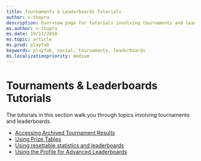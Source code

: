 ```yaml
---
title: Tournaments & Leaderboards Tutorials
author: v-thopra
description: Overview page for tutorials involving tournaments and leaderboards.
ms.author: v-thopra
ms.date: 19/11/2018
ms.topic: article
ms.prod: playfab
keywords: playfab, social, tournaments, leaderboards
ms.localizationpriority: medium
---
```


# Tournaments &amp; Leaderboards Tutorials

The tutorials in this section walk you through topics involving tournaments and leaderboards.

- [Accessing Archived Tournament Results](accessing-archived-tournament-results.md)
- [Using Prize Tables](using-prize-tables.md)
- [Using resettable statistics and leaderboards](using-resettable-statistics-and-leaderboards.md)
- [Using the Profile for Advanced Leaderboards](using-the-profile-for-advanced-leaderboards.md)